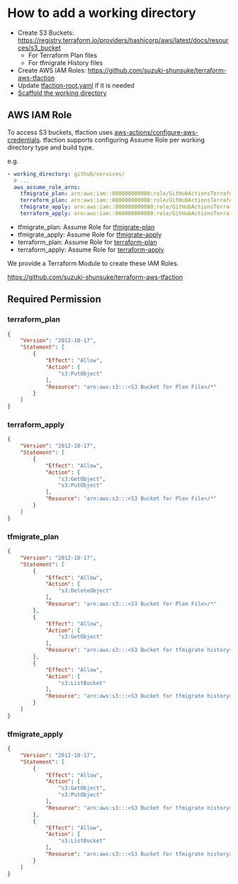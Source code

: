 # How to add a working directory

* Create S3 Buckets: https://registry.terraform.io/providers/hashicorp/aws/latest/docs/resources/s3_bucket
  * For Terraform Plan files
  * For tfmigrate History files
* Create AWS IAM Roles: https://github.com/suzuki-shunsuke/terraform-aws-tfaction
* Update [tfaction-root.yaml](config.md) if it is needed
* [Scaffold the working directory](scaffold-working-dir.md)

## AWS IAM Role

To access S3 buckets, tfaction uses [aws-actions/configure-aws-credentials](https://github.com/aws-actions/configure-aws-credentials).
tfaction supports configuring Assume Role per working directory type and build type.

e.g.

```yaml
- working_directory: github/services/
  # ...
  aws_assume_role_arns:
    tfmigrate_plan: arn:aws:iam::000000000000:role/GitHubActionsTerraformPRGitHub
    terraform_plan: arn:aws:iam::000000000000:role/GitHubActionsTerraformPRGitHub
    tfmigrate_apply: arn:aws:iam::000000000000:role/GitHubActionsTerraformMainGitHub
    terraform_apply: arn:aws:iam::000000000000:role/GitHubActionsTerraformMainGitHub
```

* tfmigrate_plan: Assume Role for [tfmigrate-plan](../tfmigrate-plan)
* tfmigrate_apply: Assume Role for [tfmigrate-apply](../tfmigrate-apply)
* terraform_plan: Assume Role for [terraform-plan](../terraform-plan)
* terraform_apply: Assume Role for [terraform-apply](../terraform-apply)

We provide a Terraform Module to create these IAM Roles.

https://github.com/suzuki-shunsuke/terraform-aws-tfaction

## Required Permission

### terraform_plan

```json
{
    "Version": "2012-10-17",
    "Statement": [
        {
            "Effect": "Allow",
            "Action": [
                "s3:PutObject"
            ],
            "Resource": "arn:aws:s3:::<S3 Bucket for Plan File>/*"
        }
    ]
}
```

### terraform_apply

```json
{
    "Version": "2012-10-17",
    "Statement": [
        {
            "Effect": "Allow",
            "Action": [
                "s3:GetObject",
                "s3:PutObject"
            ],
            "Resource": "arn:aws:s3:::<S3 Bucket for Plan File>/*"
        }
    ]
}
```

### tfmigrate_plan

```json
{
    "Version": "2012-10-17",
    "Statement": [
        {
            "Effect": "Allow",
            "Action": [
                "s3:DeleteObject"
            ],
            "Resource": "arn:aws:s3:::<S3 Bucket for Plan File>/*"
        },
        {
            "Effect": "Allow",
            "Action": [
                "s3:GetObject"
            ],
            "Resource": "arn:aws:s3:::<S3 Bucket for tfmigrate history>/*"
        },
        {
            "Effect": "Allow",
            "Action": [
                "s3:ListBucket"
            ],
            "Resource": "arn:aws:s3:::<S3 Bucket for tfmigrate history>"
        }
    ]
}
```

### tfmigrate_apply

```json
{
    "Version": "2012-10-17",
    "Statement": [
        {
            "Effect": "Allow",
            "Action": [
                "s3:GetObject",
                "s3:PutObject"
            ],
            "Resource": "arn:aws:s3:::<S3 Bucket for tfmigrate history>/*"
        },
        {
            "Effect": "Allow",
            "Action": [
                "s3:ListBucket"
            ],
            "Resource": "arn:aws:s3:::<S3 Bucket for tfmigrate history>"
        }
    ]
}
```
